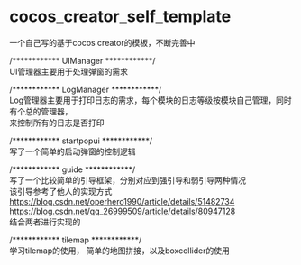 # cocos_creator_self_template
一个自己写的基于cocos creator的模板，不断完善中  

/************ UIManager ************/  
UI管理器主要用于处理弹窗的需求  

/************ LogManager ************/  
Log管理器主要用于打印日志的需求，每个模块的日志等级按模块自己管理，同时有个总的管理器，  
来控制所有的日志是否打印  

/************ startpopui ************/  
写了一个简单的启动弹窗的控制逻辑  

/************ guide ************/  
写了一个比较简单的引导框架，分别对应到强引导和弱引导两种情况  
该引导参考了他人的实现方式  
https://blog.csdn.net/operhero1990/article/details/51482734  
https://blog.csdn.net/qq_26999509/article/details/80947128  
结合两者进行实现的  

/************ tilemap ************/  
学习tilemap的使用， 简单的地图拼接，以及boxcollider的使用  